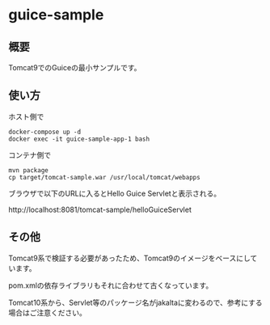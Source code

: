 # guice-sample

## 概要

Tomcat9でのGuiceの最小サンプルです。

## 使い方

ホスト側で

```
docker-compose up -d
docker exec -it guice-sample-app-1 bash
```

コンテナ側で

```
mvn package
cp target/tomcat-sample.war /usr/local/tomcat/webapps
```

ブラウザで以下のURLに入るとHello Guice Servletと表示される。

http://localhost:8081/tomcat-sample/helloGuiceServlet


## その他

Tomcat9系で検証する必要があったため、Tomcat9のイメージをベースにしています。

pom.xmlの依存ライブラリもそれに合わせて古くなっています。

Tomcat10系から、Servlet等のパッケージ名がjakaltaに変わるので、参考にする場合はご注意ください。
